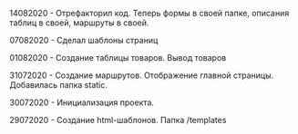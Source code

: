 14082020 - Отрефакторил код. Теперь формы в своей папке, описания таблиц в своей, маршруты в своей.

07082020 - Сделал шаблоны страниц

01082020 - Создание таблицы товаров. Вывод товаров

31072020 - Создание маршрутов. Отображение главной страницы. Добавилась папка static.

30072020 - Инициализация проекта.

29072020 - Создание html-шаблонов. Папка /templates